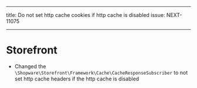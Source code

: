 ---
title: Do not set http cache cookies if http cache is disabled
issue: NEXT-11075
___
# Storefront
* Changed the `\Shopware\Storefront\Framework\Cache\CacheResponseSubscriber` to not set http cache headers if the http cache is disabled
